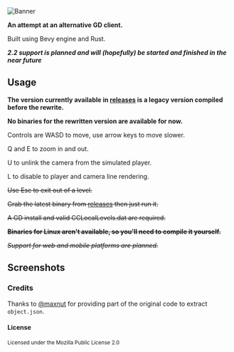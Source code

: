 <img src="https://github.com/opstic/gdclone/raw/main/assets/branding/banner.png" alt="Banner">

<br />

**An attempt at an alternative GD client.**

Built using Bevy engine and Rust.

***2.2 support is planned and will (hopefully) be started and finished in the near future***

## Usage

**The version currently available in [releases](https://github.com/opstic/gdclone/releases) is a legacy version compiled
before the rewrite.**

**No binaries for the rewritten version are available for now.**

Controls are WASD to move, use arrow keys to move slower.

Q and E to zoom in and out.

U to unlink the camera from the simulated player.

L to disable to player and camera line rendering.

~~Use Esc to exit out of a level.~~

~~Grab the latest binary from [releases](https://github.com/opstic/gdclone/releases) then just run it.~~

~~A GD install and valid CCLocalLevels.dat are required.~~

~~**Binaries for Linux aren't available, so you'll need to compile it yourself.**~~

~~*Support for web and mobile platforms are planned.*~~

## Screenshots

### Credits

Thanks to [@maxnut](https://github.com/maxnut) for providing part of the original code to extract `object.json`.

#### License

<sub>
Licensed under the Mozilla Public License 2.0
</sub>
